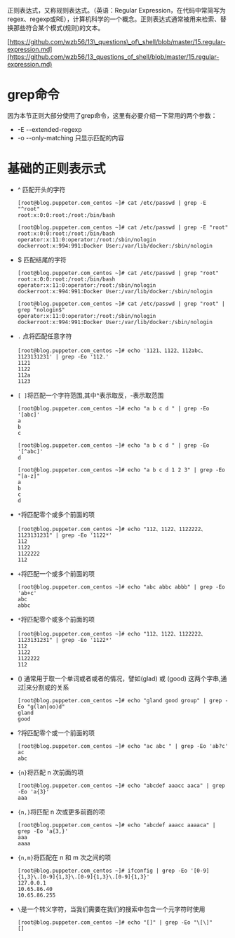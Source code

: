 正则表达式，又称规则表达式。（英语：Regular Expression，在代码中常简写为regex、regexp或RE），计算机科学的一个概念。正则表达式通常被用来检索、替换那些符合某个模式\(规则\)的文本。

[https://github.com/wzb56/13\_questions\_of\_shell/blob/master/15.regular-expression.md](https://github.com/wzb56/13_questions_of_shell/blob/master/15.regular-expression.md)

# grep命令

因为本节正则大部分使用了grep命令，这里有必要介绍一下常用的两个参数：

* -E --extended-regexp
* -o --only-matching 只显示匹配的内容

# 基础的正则表示式

* ^ 匹配开头的字符

  ```
  [root@blog.puppeter.com_centos ~]# cat /etc/passwd | grep -E "^root"
  root:x:0:0:root:/root:/bin/bash

  [root@blog.puppeter.com_centos ~]# cat /etc/passwd | grep -E "root"
  root:x:0:0:root:/root:/bin/bash
  operator:x:11:0:operator:/root:/sbin/nologin
  dockerroot:x:994:991:Docker User:/var/lib/docker:/sbin/nologin
  ```

* $ 匹配结尾的字符

  ```
  [root@blog.puppeter.com_centos ~]# cat /etc/passwd | grep "root"
  root:x:0:0:root:/root:/bin/bash
  operator:x:11:0:operator:/root:/sbin/nologin
  dockerroot:x:994:991:Docker User:/var/lib/docker:/sbin/nologin

  [root@blog.puppeter.com_centos ~]# cat /etc/passwd | grep "root" | grep "nologin$"
  operator:x:11:0:operator:/root:/sbin/nologin
  dockerroot:x:994:991:Docker User:/var/lib/docker:/sbin/nologin
  ```

* `.` 点将匹配任意字符

  ```
  [root@blog.puppeter.com_centos ~]# echo '1121、1122、112abc、1123131231' | grep -Eo '112.'
  1121
  1122
  112a
  1123
  ```

* `[ ]`将匹配一个字符范围,其中^表示取反，-表示取范围

  ```
  [root@blog.puppeter.com_centos ~]# echo "a b c d " | grep -Eo '[abc]'
  a
  b
  c

  [root@blog.puppeter.com_centos ~]# echo "a b c d " | grep -Eo '[^abc]'
  d

  [root@blog.puppeter.com_centos ~]# echo "a b c d 1 2 3" | grep -Eo "[a-z]"
  a
  b
  c
  d
  ```

* `*`将匹配零个或多个前面的项

  ```
  [root@blog.puppeter.com_centos ~]# echo "112、1122、1122222、1123131231" | grep -Eo '1122*'  
  112  
  1122  
  1122222  
  112
  ```

* `+`将匹配一个或多个前面的项
  ```
  [root@blog.puppeter.com_centos ~]# echo "abc abbc abbb" | grep -Eo 'ab+c'
  abc
  abbc
  ```
* `*`将匹配零个或多个前面的项
  ```
  [root@blog.puppeter.com_centos ~]# echo "112、1122、1122222、1123131231" | grep -Eo '1122*'  
  112  
  1122  
  1122222  
  112
  ```
* \(\) 通常用于取一个单词或者或者的情况，譬如\(glad\) 或 \(good\) 这两个字串,通过\|来分割或的关系
  ```
  [root@blog.puppeter.com_centos ~]# echo "gland good group" | grep -Eo "g(lan|oo)d"
  gland
  good
  ```
* ?将匹配零个或一个前面的项
  ```
  [root@blog.puppeter.com_centos ~]# echo "ac abc " | grep -Eo 'ab?c'
  ac
  abc
  ```
* `{n}`将匹配 n 次前面的项
  ```
  [root@blog.puppeter.com_centos ~]# echo "abcdef aaacc aaca" | grep -Eo 'a{3}'
  aaa
  ```
* `{n,}`将匹配 n 次或更多前面的项
  ```
  [root@blog.puppeter.com_centos ~]# echo "abcdef aaacc aaaaca" | grep -Eo 'a{3,}'
  aaa
  aaaa
  ```
* `{n,m}`将匹配在 n 和 m 次之间的项
  ```
  [root@blog.puppeter.com_centos ~]# ifconfig | grep -Eo '[0-9]{1,3}\.[0-9]{1,3}\.[0-9]{1,3}\.[0-9]{1,3}'
  127.0.0.1
  10.65.86.40
  10.65.86.255
  ```
* `\`是一个转义字符，当我们需要在我们的搜索中包含一个元字符时使用
  ```
  [root@blog.puppeter.com_centos ~]# echo "[]" | grep -Eo "\[\]"
  []
  ```



